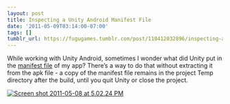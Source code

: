```yaml
---
layout: post
title: Inspecting a Unity Android Manifest File
date: '2011-05-09T03:14:00-07:00'
tags: []
tumblr_url: https://fugugames.tumblr.com/post/110412032896/inspecting-a-unity-android-manifest-file
---
```

While working with Unity Android, sometimes I wonder what did Unity put in the [manifest file](http://developer.android.com/guide/topics/manifest/manifest-intro.html) of my app? There’s a way to do that without extracting it from the apk file - a copy of the manifest file remains in the project Temp directory after the build, until you quit Unity or close the project.

[![](http://itshardtofondlepenguins.com/wp-content/uploads/2011/05/Screen-shot-2011-05-08-at-5.02.24-PM.png "Screen shot 2011-05-08 at 5.02.24 PM")](http://itshardtofondlepenguins.com/wp-content/uploads/2011/05/Screen-shot-2011-05-08-at-5.02.24-PM.png)

